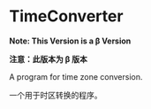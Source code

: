 # TimeConverter

**Note: This Version is a β Version**

**注意：此版本为 β 版本**


A program for time zone conversion.

一个用于时区转换的程序。
